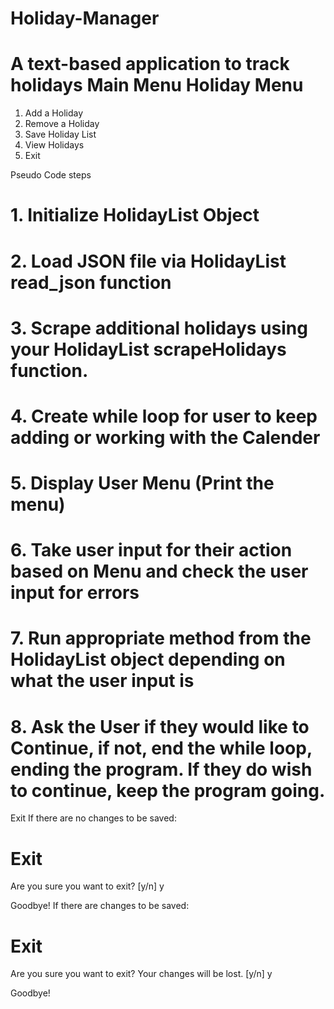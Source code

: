 # Holiday-Manager
A text-based application to track holidays
Main Menu
Holiday Menu
================
1. Add a Holiday
2. Remove a Holiday
3. Save Holiday List
4. View Holidays
5. Exit

Pseudo Code steps
# 1. Initialize HolidayList Object 
# 2. Load JSON file via HolidayList read_json function
# 3. Scrape additional holidays using your HolidayList scrapeHolidays function.
# 4. Create while loop for user to keep adding or working with the Calender
# 5. Display User Menu (Print the menu)
# 6. Take user input for their action based on Menu and check the user input for errors
# 7. Run appropriate method from the HolidayList object depending on what the user input is
# 8. Ask the User if they would like to Continue, if not, end the while loop, ending the program.  If they do wish to continue, keep the program going.
Exit
If there are no changes to be saved:

Exit
=====
Are you sure you want to exit? [y/n] y

Goodbye!
If there are changes to be saved:

Exit
=====
Are you sure you want to exit? 
Your changes will be lost.
[y/n] y

Goodbye!
